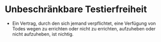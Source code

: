 # Unbeschränkbare Testierfreiheit

- Ein Vertrag, durch den sich jemand verpflichtet, eine Verfügung von Todes wegen zu errichten oder nicht zu errichten, aufzuheben oder nicht aufzuheben, ist nichtig.

